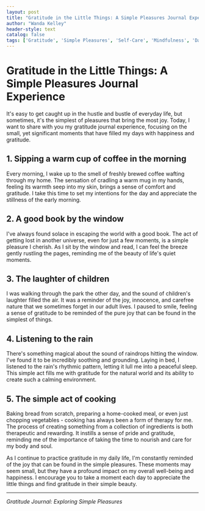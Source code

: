 ```yaml
---
layout: post
title: "Gratitude in the Little Things: A Simple Pleasures Journal Experience"
author: "Wanda Kelley"
header-style: text
catalog: false
tags: ['Gratitude', 'Simple Pleasures', 'Self-Care', 'Mindfulness', 'Daily Practice']
---
```


# Gratitude in the Little Things: A Simple Pleasures Journal Experience

It's easy to get caught up in the hustle and bustle of everyday life, but sometimes, it's the simplest of pleasures that bring the most joy. Today, I want to share with you my gratitude journal experience, focusing on the small, yet significant moments that have filled my days with happiness and gratitude.

## 1. Sipping a warm cup of coffee in the morning

Every morning, I wake up to the smell of freshly brewed coffee wafting through my home. The sensation of cradling a warm mug in my hands, feeling its warmth seep into my skin, brings a sense of comfort and gratitude. I take this time to set my intentions for the day and appreciate the stillness of the early morning.

## 2. A good book by the window

I've always found solace in escaping the world with a good book. The act of getting lost in another universe, even for just a few moments, is a simple pleasure I cherish. As I sit by the window and read, I can feel the breeze gently rustling the pages, reminding me of the beauty of life's quiet moments.

## 3. The laughter of children

I was walking through the park the other day, and the sound of children's laughter filled the air. It was a reminder of the joy, innocence, and carefree nature that we sometimes forget in our adult lives. I paused to smile, feeling a sense of gratitude to be reminded of the pure joy that can be found in the simplest of things.

## 4. Listening to the rain

There's something magical about the sound of raindrops hitting the window. I've found it to be incredibly soothing and grounding. Laying in bed, I listened to the rain's rhythmic pattern, letting it lull me into a peaceful sleep. This simple act fills me with gratitude for the natural world and its ability to create such a calming environment.

## 5. The simple act of cooking

Baking bread from scratch, preparing a home-cooked meal, or even just chopping vegetables - cooking has always been a form of therapy for me. The process of creating something from a collection of ingredients is both therapeutic and rewarding. It instills a sense of pride and gratitude, reminding me of the importance of taking the time to nourish and care for my body and soul.

As I continue to practice gratitude in my daily life, I'm constantly reminded of the joy that can be found in the simple pleasures. These moments may seem small, but they have a profound impact on my overall well-being and happiness. I encourage you to take a moment each day to appreciate the little things and find gratitude in their simple beauty.

---

*Gratitude Journal: Exploring Simple Pleasures*